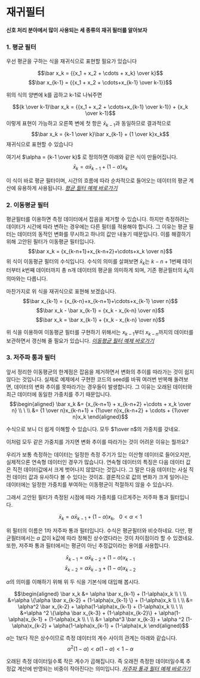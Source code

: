 # 재귀필터

**신호 처리 분야에서 많이 사용되는 세 종류의 재귀 필터를 알아보자**

### 1. 평균 필터

우선 평균을 구하는 식을 재귀식으로 표현할 필요가 있습니다

$$\bar x_k = {{x_1 + x_2 + \cdots + x_k} \over k}$$
$$\bar x_{k-1} = {{x_1 + x_2 + \cdots+x_{k-1} \over k-1}}$$

위의 식의 양변에 k를 곱하고 k-1로 나눠주면

$${k \over k-1}\bar x_k = {{x_1 + x_2 + \cdots+x_{k-1} \over k-1}} + {x_k \over k-1}$$
이렇게 표현이 가능하고 오른쪽 변에 첫 항은 $\bar x_{k-1}$과 동일하므로 결과적으로
$$\bar x_k = {k-1 \over k}\bar x_{k-1} + {1 \over k}x_k$$
재귀식으로 표현할 수 있습니다

여기서 $\alpha = {k-1 \over k}$ 로 정의하면 아래와 같은 식이 만들어집니다.
$$\bar x_k = \alpha \bar x_{k-1} + (1-\alpha)x_k$$

이 식이 바로 평균 필터이며, 시간의 흐름에 따라 순차적으로 들어오는 데이터의 평균 계산에 유용하게 사용됩니다.
[_평균 필터 예제 바로가기_](./실습/AvgFilter.ipynb)

### 2. 이동평균 필터

평균필터를 이용하면 측정 데이터에서 잡음을 제거할 수 있습니다.
하지만 측정하려는 데이터가 시간에 따라 변하는 경우에는 다른 필터를 적용해야 합니다.
그 이유는 평균 필터는 데이터의 동적인 변화를 무시하고 하나의 값만 내놓기 때문입니다.
이를 해결하기 위해 고안된 필터가 이동평균 필터입니다.
$$\bar x_k = {x_{k-n+1}+x_{k-n+2}+\cdots+x_k \over n}$$
위 식이 이동평균 필터의 수식입니다.
수식의 의미를 살펴보면 $\bar x_k$는 $k-n+1$번째 데이터부터 $k$번째 데이터까지 총 n개 데이터의 평균을 의미하게 되며, 기존 평균필터의 $\bar x_k$의 의마와는 다릅니다.

마찬가지로 위 식을 재귀식으로 표현해 보겠습니다.
$$\bar x_{k-1} = {x_{k-n}+x_{k-n+1}+\cdots+x_{k-1} \over n}$$
$$\bar x_k - \bar x_{k-1} = {x_k - x_{k-n} \over n}$$
$$\bar x_k = \bar x_{k-1} + {x_k - x_{k-n} \over n}$$

위 식을 이용하여 이동평균 필터를 구현하기 위해서는 $x_{k-1}$부터 $x_{k-n}$까지의 데이터를 보관하면서 갱신해 줄 필요가 있습니다.
[_이동평균 필터 예제 바로가기_](./실습/MoveAvgFilter.ipynb)

### 3. 저주파 통과 필터

앞서 정리한 이동평균의 한계점은 잡음을 제거하면서 변화의 추이를 따라가는 것이 쉽지 않다는 것입니다.
실제로 예제에서 구현한 코드의 seed를 바꿔 여러번 반복해 돌려보면, 데이터의 변화 추이를 못따라가는 경우들이 발생합니다. 그 이유는 오래된 데이터와 최근 데이터에 동일한 가중치를 주기 때문입니다.
$$\begin{aligned} \bar x_k &= {x_{k-n+1} + x_{k-n+2} +\cdots + x_k  \over n} \\ \ \\ &= {1 \over n}x_{k-n+1} + {1\over n}x_{k-n+2} + \cdots + {1\over n}x_k \end{aligned}$$

수식으로 보니 더 쉽게 이해할 수 있습니다. 모두 $1\over n$의 가중치를 갖네요.

이처럼 모두 같은 가중치를 가지면 변화 추이를 따라가는 것이 어려운 이유는 뭘까요?

우리가 보통 측정하는 데이터는 일정한 측정 주기가 있는 이산형 데이터로 들어오지만, 실제적으론 연속형 데이터인 경우가 많습니다. 연속형 데이터의 특징은 다음 데이터 값은 직전 데이터값에서 크게 벗어나지 않았다는 것입니다. 그 말은 다음 데이터는 사실 직전 데이터 값과 유사하다 볼 수 있다는 것이죠. 결론적으로 값의 변화가 크게 일어나는 데이터에는 일정한 가중치를 부여하는 이동평균이 적절하지 않을 수 있습니다.

그래서 고안된 필터가 측정된 시점에 따라 가중치를 다르게주는 저주파 통과 필터입니다.

$$\bar x_k = \alpha \bar x_{k-1} + (1-\alpha)x_k ,\ \ \ 0 < \alpha < 1$$

위 필터의 이름은 1차 저주파 통과 필터입니다. 수식은 평균필터와 비슷하네요. 다만, 평균필터에서는 $\alpha$ 값이 k값에 따라 정해진 상수였다라는 것이 차이점이라 할 수 있겠네요. 또한, 저주파 통과 필터에서는 평균이 아닌 추정값이라는 용어를 사용합니다.

$$\bar x_{k-1} = \alpha \bar x_{k-2} + (1-\alpha)x_{k-1}$$
$$\bar x_{k-2} = \alpha \bar x_{k-3} + (1-\alpha)x_{k-2}$$

$\alpha$의 의미를 이해하기 위해 위 두 식을 기본식에 대입해 봅시다.

$$\begin{aligned} \bar x_k &= \alpha \bar x_{k-1} + (1-\alpha)x_k \\ \ \\ &=\alpha \{\alpha \bar x_{k-2} + (1-\alpha)x_{k-1} \} + (1-\alpha)x_k \\ \ \\ &= \alpha^2 \bar x_{k-2} + \alpha(1-\alpha)x_{k-1} + (1-\alpha)x_k \\ \ \\ &=\alpha ^2 \{\alpha \bar x_{k-3} + (1-\alpha)x_{k-2}\} + \alpha(1-\alpha)x_{k-1} + (1-\alpha)x_k \\ \ \\ &= \alpha^3 \bar x_{k-3} + \alpha ^2 (1-\alpha)x_{k-2} + \alpha(1-\alpha)x_{k-1} + (1-\alpha)x_k \end{aligned}$$

$\alpha$는 1보다 작은 상수이므로 측정 데이터의 계수 사이의 관계는 아래와 같습니다.
$$\alpha ^2 (1-\alpha) < \alpha(1-\alpha) < 1-\alpha$$

오래된 측정 데이터일수록 작은 계수가 곱해집니다. 즉 오래전 측정한 데이터일수록 추정값 계산에 반영되는 비중이 작아진다는 의미입니다.
[_저주파 통과 필터 예제 바로가기_](./실습/LowPassFilter.ipynb)
